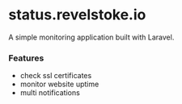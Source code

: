 # status.revelstoke.io

A simple monitoring application built with Laravel.

### Features

- check ssl certificates
- monitor website uptime
- multi notifications
